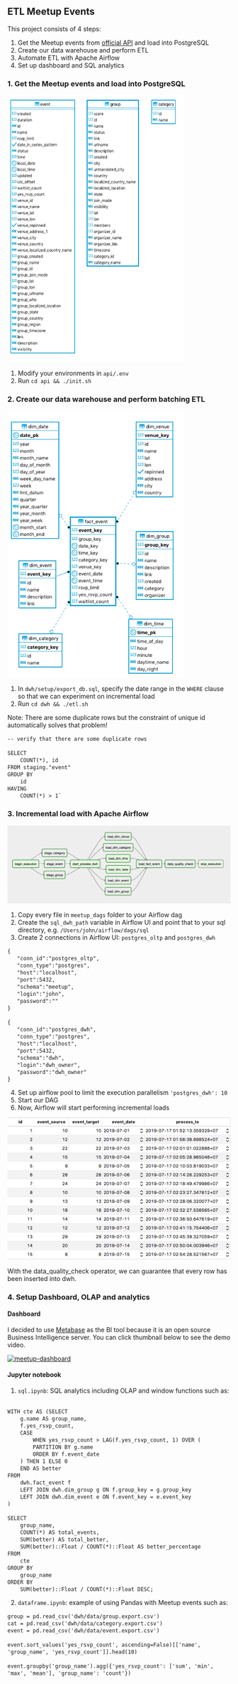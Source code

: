 ## ETL Meetup Events

This project consists of 4 steps:

1. Get the Meetup events from [official API](https://www.meetup.com/meetup_api/) and load into PostgreSQL
2. Create our data warehouse and perform ETL
3. Automate ETL with Apache Airflow 
4. Set up dashboard and SQL analytics


### 1. Get the Meetup events and load into PostgreSQL

<img src="./img/meetup-erd.png" alt="meetup-erd" title="meetup-erd" width="400" height="600" />


1. Modify your environments in `api/.env`
2. Run `cd api && ./init.sh`

### 2. Create our data warehouse and perform batching ETL 

<img src="./img/meetup-dwh.png" alt="meetup-dwh" title="meetup-dwh" width="400" height="600" />

1. In `dwh/setup/export_db.sql`, specify the date range in the `WHERE` clause so that we can experiment on incremental load
2. Run `cd dwh && ./etl.sh`

Note: There are some duplicate rows but the constraint of unique id automatically solves that problem!

```
-- verify that there are some duplicate rows

SELECT 
	COUNT(*), id
FROM staging."event"
GROUP BY
	id
HAVING 
	COUNT(*) > 1`
```

### 3. Incremental load with Apache Airflow 

<img src="./img/meetup-dag.png" alt="meetup-dag" title="meetup-dag" />


1. Copy every file in `meetup_dags` folder to your Airflow dag 
2. Create the `sql_dwh_path` variable in Airflow UI and point that to your sql directory, e.g. `/Users/john/airflow/dags/sql`
3. Create 2 connections in Airflow UI: `postgres_oltp` and `postgres_dwh`
```
{
   "conn_id":"postgres_oltp",
   "conn_type":"postgres",
   "host":"localhost",
   "port":5432,
   "schema":"meetup",
   "login":"john",
   "password":""
}
 
{
   "conn_id":"postgres_dwh",
   "conn_type":"postgres",
   "host":"localhost",
   "port":5432,
   "schema":"dwh",
   "login":"dwh_owner",
   "password":"dwh_owner"
}
```
4. Set up airflow pool to limit the execution parallelism `'postgres_dwh': 10`
5. Start our DAG 
6. Now, Airflow will start performing incremental loads

<img src="./img/meetup-check-quality.png" alt="meetup-check-quality" title="meetup-check-quality" />

With the data_quality_check operator, we can guarantee that every row has been inserted into dwh.

### 4. Setup Dashboard, OLAP and analytics

#### Dashboard
I decided to use [Metabase](https://metabase.com) as the BI tool because it is an open source Business Intelligence server. You can click thumbnail below to see the demo video.

[![meetup-dashboard](https://github.com/tharid007/meetup-etl/blob/master/img/meetup-dashboard-screenshot.png?raw=true)](https://vimeo.com/352247420 "Meetup Dashboard - Click to Watch!")

#### Jupyter notebook

1. `sql.ipynb`: SQL analytics including OLAP and window functions such as:

```

WITH cte AS (SELECT 
    g.name AS group_name,
    f.yes_rsvp_count,
    CASE 
        WHEN yes_rsvp_count > LAG(f.yes_rsvp_count, 1) OVER (
        PARTITION BY g.name
        ORDER BY f.event_date
    ) THEN 1 ELSE 0 
    END AS better
FROM 
    dwh.fact_event f
    LEFT JOIN dwh.dim_group g ON f.group_key = g.group_key
    LEFT JOIN dwh.dim_event e ON f.event_key = e.event_key
)

SELECT 
    group_name,
    COUNT(*) AS total_events,
    SUM(better) AS total_better,
    SUM(better)::Float / COUNT(*)::Float AS better_percentage
FROM
    cte
GROUP BY
    group_name
ORDER BY 
    SUM(better)::Float / COUNT(*)::Float DESC;

```

2. `dataframe.ipynb`: example of using Pandas with Meetup events such as:

```
group = pd.read_csv('dwh/data/group.export.csv')
cat = pd.read_csv('dwh/data/category.export.csv')
event = pd.read_csv('dwh/data/event.export.csv')

event.sort_values('yes_rsvp_count', ascending=False)[['name', 'group_name', 'yes_rsvp_count']].head(10)

event.groupby('group_name').agg({'yes_rsvp_count': ['sum', 'min', 'max', 'mean'], 'group_name': 'count'})

```




